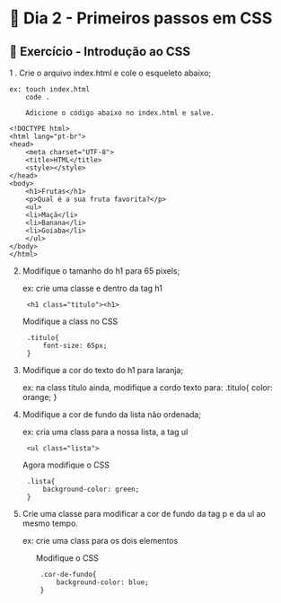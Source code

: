 # :dart: Dia 2 - Primeiros passos em CSS

## :rocket: Exercício - Introdução ao CSS

1 . Crie o arquivo index.html e cole o esqueleto abaixo;
        
    ex: touch index.html
        code .
            
        Adicione o código abaixo no index.html e salve.

    <!DOCTYPE html>
    <html lang="pt-br">
    <head>
        <meta charset="UTF-8">
        <title>HTML</title>
        <style></style>
    </head>
    <body>
        <h1>Frutas</h1>
        <p>Qual é a sua fruta favorita?</p>
        <ul>
        <li>Maçã</li>
        <li>Banana</li>
        <li>Goiaba</li>
        </ul>
    </body>
    </html>

2. Modifique o tamanho do h1 para 65 pixels;

    ex: crie uma classe e dentro da tag h1
    
        <h1 class="titulo"><h1> 
    
    Modifique a class no CSS
        
        .titulo{
            font-size: 65px;
        }

3. Modifique a cor do texto do h1 para laranja;

    ex: na class titulo ainda, modifique a cordo texto para:
    .titulo{
        color: orange;
    }

4. Modifique a cor de fundo da lista não ordenada;

    ex: cria uma class para a nossa lista, a tag ul

        <ul class="lista">

    Agora modifique o CSS

        .lista{
            background-color: green;
        }

5. Crie uma classe para modificar a cor de fundo da tag p e da ul ao mesmo tempo.

    ex: crie uma class para os dois elementos
        <p class="cor-de-fundo">
        <ul class="cor-de-fundo">
    
    Modifique o CSS

        .cor-de-fundo{
            background-color: blue;
        }
